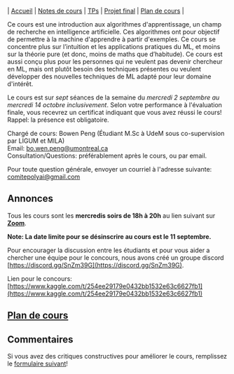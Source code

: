 | [Accueil](index.md) | [Notes de cours](notes-de-cours.md) | [TPs](travaux-pratiques.md) | [Projet final](projet-final.md) | [Plan de cours](plan-de-cours.md) |

Ce cours est une introduction aux algorithmes d'apprentissage, un champ de recherche en intelligence artificielle. 
Ces algorithmes ont pour objectif de permettre à la machine d'apprendre à partir d'exemples. Ce cours se concentre plus sur l’intuition et 
les applications pratiques du ML, et moins sur la théorie pure (et donc, moins de maths que d’habitude). Ce cours est aussi conçu plus pour 
les personnes qui ne veulent pas devenir chercheur en ML, mais ont plutôt besoin des techniques présentes ou veulent développer des nouvelles techniques de
ML adapté pour leur domaine d'intérêt.

Le cours est sur *sept* séances de la semaine du *mercredi 2 septembre au mercredi 14 octobre inclusivement*. Selon votre performance à l'évaluation finale, 
vous recevrez un certificat indiquant que vous avez réussi le cours! Rappel: la présence est obligatoire.


Chargé de cours: Bowen Peng (Étudiant M.Sc à UdeM sous co-supervision par LIGUM et MILA)  
Email: bo.wen.peng@umontreal.ca  
Consultation/Questions: préférablement après le cours, ou par email.  

Pour toute question générale, envoyer un courriel à l'adresse suivante: comitepolyai@gmail.com

## Annonces

Tous les cours sont les **mercredis soirs de 18h à 20h** au lien suivant sur **[Zoom](https://us02web.zoom.us/j/83425667824?pwd=NjZLcmxzakhROTlQdlgwbGlTL1gyQT09)**.

**Note: La date limite pour se désinscrire au cours est le 11 septembre.**

Pour encourager la discussion entre les étudiants et pour vous aider a chercher une équipe pour le concours, nous avons créé un groupe discord [https://discord.gg/SnZm39G](https://discord.gg/SnZm39G).

Lien pour le concours: [https://www.kaggle.com/t/254ee29179e0432bb1532e63c6627fb1](https://www.kaggle.com/t/254ee29179e0432bb1532e63c6627fb1)

## [Plan de cours](plan-de-cours.md)

## Commentaires

Si vous avez des critiques constructives pour améliorer le cours, remplissez le <a href="https://forms.gle/BXYCwYLDemsM13Zw8" target="_blank" rel="noopener noreferer">formulaire suivant</a>!
